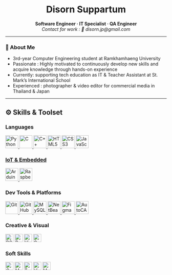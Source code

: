 <h1 align="center">Disorn Suppartum</h1>
<p align="center">
  <strong>Software Engineer · IT Specialist · QA Engineer</strong><br>
  <em>Contact for work : 📧 disorn.jp@gmail.com</em>
</p>

---

### 👤 About Me
- 3rd-year Computer Engineering student at Ramkhamhaeng University 
- Passionate : Highly motivated to continuously develop new skills and acquire knowledge through hands-on experience
- Currently:  supporting tech education as IT & Teacher Assistant at St. Mark’s International School
- Experienced : photographer & video editor for commercial media in Thailand & Japan

---

<h2>⚙️ Skills & Toolset</h2>

<!-- 🖥️ Languages -->
<h3>Languages</h3>
<p align="left">
  <a href="https://www.python.org/" target="_blank">
    <img src="https://cdn.jsdelivr.net/gh/devicons/devicon/icons/python/python-original.svg" height="40" alt="Python"/>

  <a href="https://devdocs.io/c/" target="_blank">
    <img src="https://cdn.jsdelivr.net/gh/devicons/devicon/icons/c/c-original.svg" height="40" alt="C"/>

  <a href="https://isocpp.org/" target="_blank">
    <img src="https://cdn.jsdelivr.net/gh/devicons/devicon/icons/cplusplus/cplusplus-original.svg" height="40" alt="C++"/>

  <a href="https://developer.mozilla.org/en-US/docs/Web/HTML" target="_blank">
    <img src="https://cdn.jsdelivr.net/gh/devicons/devicon/icons/html5/html5-original.svg" height="40" alt="HTML5"/>

  <a href="https://developer.mozilla.org/en-US/docs/Web/CSS" target="_blank">
    <img src="https://cdn.jsdelivr.net/gh/devicons/devicon/icons/css3/css3-original.svg" height="40" alt="CSS3"/>

  <a href="https://developer.mozilla.org/en-US/docs/Web/JavaScript" target="_blank">
    <img src="https://cdn.jsdelivr.net/gh/devicons/devicon/icons/javascript/javascript-original.svg" height="40" alt="JavaScript"/>

</p>

<!-- 🔌 IoT & Embedded -->
<h3>IoT & Embedded</h3>
<p align="left">
  <a href="https://www.arduino.cc/" target="_blank">
    <img src="https://cdn.jsdelivr.net/gh/devicons/devicon/icons/arduino/arduino-original.svg" height="40" alt="Arduino"/>
  </a>
  <a href="https://www.raspberrypi.com/" target="_blank">
    <img src="https://cdn.jsdelivr.net/gh/devicons/devicon/icons/raspberrypi/raspberrypi-original.svg" height="40" alt="Raspberry Pi"/>
  </a>

</p>

<!-- 🧰 Dev Tools -->
<h3>Dev Tools & Platforms</h3>
<p align="left">
  <a href="https://git-scm.com/" target="_blank">
    <img src="https://cdn.jsdelivr.net/gh/devicons/devicon/icons/git/git-original.svg" height="40" alt="Git"/>
  </a>
  <a href="https://github.com/" target="_blank">
    <img src="https://cdn.jsdelivr.net/gh/devicons/devicon/icons/github/github-original.svg" height="40" alt="GitHub"/>
  </a>
  <a href="https://www.mysql.com/" target="_blank">
    <img src="https://cdn.jsdelivr.net/gh/devicons/devicon/icons/mysql/mysql-original.svg" height="40" alt="MySQL"/>
  </a>
  <a href="https://netbeans.apache.org/" target="_blank">
    <img src="https://cdn.jsdelivr.net/gh/devicons/devicon/icons/netbeans/netbeans-original.svg" height="40" alt="NetBeans"/>
  </a>
  <a href="https://figma.com/" target="_blank">
    <img src="https://cdn.jsdelivr.net/gh/devicons/devicon/icons/figma/figma-original.svg" height="40" alt="Figma"/>
  </a>
  <a href="https://www.autodesk.com/products/autocad/overview" target="_blank">
    <img src="https://upload.wikimedia.org/wikipedia/commons/3/3c/Autocad_logo.png" height="40" alt="AutoCAD"/>
  </a>
</p>

<!-- 🎨 Creative -->
<h3>Creative & Visual</h3>
<p align="left">
    <img src="https://img.shields.io/badge/DSLR-Photo-black?style=flat&logo=camera&logoColor=white" height="25" alt="DSLR"/>
  </a>
    <img src="https://img.shields.io/badge/Adobe%20Premiere%20Pro-9999FF?style=flat&logo=adobe-premiere-pro&logoColor=white" height="25" alt="Premiere"/>
  </a>
    <img src="https://img.shields.io/badge/Video%20Editing-FF5722?style=flat&logo=adobe&logoColor=white" height="25" alt="Video Editing"/>
  </a>
    <img src="https://img.shields.io/badge/Graphic%20Design-3F3F3F?style=flat&logo=adobe-creative-cloud&logoColor=white" height="25" alt="Graphic Design"/>
  </a>
</p>

<!-- 🧠 Soft Skills -->
<h3>Soft Skills</h3>
<p align="left">
    <img src="https://img.shields.io/badge/Communication-6A1B9A?style=flat&logoColor=white" height="25" alt="Communication"/>
  </a>
    <img src="https://img.shields.io/badge/Mentorship-00796B?style=flat&logoColor=white" height="25" alt="Mentorship"/>
  </a>
    <img src="https://img.shields.io/badge/Teamwork-03A9F4?style=flat&logoColor=white" height="25" alt="Teamwork"/>
  </a>
    <img src="https://img.shields.io/badge/Visual%20Thinking-4CAF50?style=flat&logoColor=white" height="25" alt="Visual Thinking"/>
  </a>
   <img src="https://img.shields.io/badge/Marketing-FF9800?style=flat&logoColor=white" height="25" alt="Marketing"/>
  </a>
</p>


